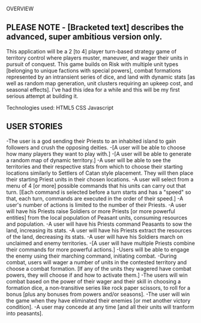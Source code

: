 OVERVIEW

PLEASE NOTE - [Bracketed text] describes the advanced, super ambitious version only.
--
This application will be a 2 [to 4] player turn-based strategy game of territory control where players muster, maneuver, and wager their units in pursuit of conquest. This game builds on Risk with multiple unit types [belonging to unique factions with special powers], combat formations represented by an intransient series of dice, and land with dynamic stats [as well as random map generation, unit clusters requiring an upkeep cost, and seasonal effects]. I've had this idea for a while and this will be my first serious attempt at building it.

Technologies used:
HTML5
CSS
Javascript


USER STORIES
--

-The user is a god sending their Priests to an inhabited island to gain followers and crush the opposing deities.
-[A user will be able to choose how many players they want to play with.]
-[A user will be able to generate a random map of dynamic territory.]
-A user will be able to see the territories and their respective stats from which to choose their starting locations similarly to Settlers of Catan style placement. They will then place their starting Priest units in their chosen locations.
-A user will select from a menu of 4 [or more] possible commands that his units can carry out that turn. [Each command is selected before a turn starts and has a "speed" so that, each turn, commands are executed in the order of their speed.]
-A user's number of actions is limited to the number of their Priests.
-A user will have his Priests raise Soldiers or more Priests [or more powerful entities] from the local population of Peasant units, consuming resources and population.
-A user will have his Priests command Peasants to sow the land, increasing its stats.
-A user will have his Priests extract the resources of the land, decreasing its stats.
-A user will have his Soldiers march on unclaimed and enemy territories.
-[A user will have multiple Priests combine their commands for more powerful actions.]
-Users will be able to engage the enemy using their marching command, initiating combat.
-During combat, users will wager a number of units in the contested territory and choose a combat formation. [If any of the units they wagered have combat powers, they will choose if and how to activate them.]
-The users will win combat based on the power of their wager and their skill in choosing a formation dice, a non-transitive series like rock paper scissors, to roll for a bonus [plus any bonuses from powers and/or seasons].
-The user will win the game when they have eliminated their enemies [or met another victory condition].
-A user may concede at any time [and all their units will tranform into peasants].